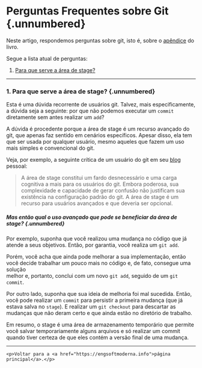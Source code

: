 

# Perguntas Frequentes sobre Git {.unnumbered}

Neste artigo, respondemos perguntas sobre git, isto é, sobre 
o [apêndice](https://engsoftmoderna.info/capAp.html) do livro. 

Segue a lista atual de perguntas:

1. [Para que serve a área de stage?](#para-que-serve-a-%C3%A1rea-de-stage)


* * * 


### 1. Para que serve a área de stage? {.unnumbered}

Esta é uma dúvida recorrente de usuários git. Talvez, mais especificamente, 
a dúvida seja a seguinte: por que não podemos executar um `commit` 
diretamente sem antes realizar um `add`? 

A dúvida é procedente porque a área de stage é um recurso avançado do git, que 
apenas faz sentido em cenários específicos. Apesar disso, ela
tem que ser usada por qualquer usuário, mesmo aqueles que fazem um uso mais
simples e convencional do git.

Veja, por exemplo, a seguinte crítica de um usuário do git em seu 
[blog](https://gregoryszorc.com/blog/2017/12/11/high-level-problems-with-git-and-how-to-fix-them/) pessoal:

> A área de stage constitui um fardo desnecessário e uma carga 
cognitiva a mais para os usuários do git. Embora poderosa, sua complexidade 
e capacidade de gerar confusão não justificam sua existência na configuração 
padrão do git. A área de stage é um recurso para usuários avançados e que deveria
ser opcional.

##### Mas então qual o uso avançado que pode se beneficiar da área de stage? {.unnumbered}

Por exemplo, suponha que você realizou uma mudança no código que já atende a seus
objetivos. Então, por garantia, você realiza um `git add`. 

Porém, você acha que ainda pode melhorar a sua implementação, então você decide 
trabalhar um pouco mais no código e, de fato, consegue uma solução  
melhor e, portanto, conclui com um novo `git add`, seguido de um 
`git commit`. 

Por outro lado, suponha que sua ideia de melhoria foi mal sucedida. Então, você pode 
realizar um `commit` para persistir a primeira mudança (que já estava salva no 
`stage`). E realizar um `git checkout` para descartar as mudanças que 
não deram certo e que ainda estão no diretório de trabalho.

Em resumo, o stage é uma área de armazenamento temporário que permite você
salvar temporariamente alguns arquivos e só realizar um commit quando tiver 
certeza de que eles contém a versão final de uma mudança.

* * * 

```{=html}
<p>Voltar para a <a href="https://engsoftmoderna.info">página principal</a>.</p>
```
